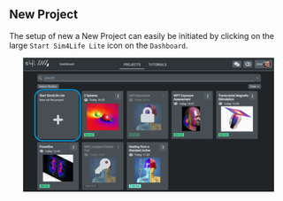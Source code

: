 ## New Project

The setup of new a New Project can easily be initiated by clicking on the large ```Start Sim4Life Lite``` icon on the ```Dashboard```. 

<p align="center">
  <img width="90%" src="assets/dashboard/new_project.png">
</p>

